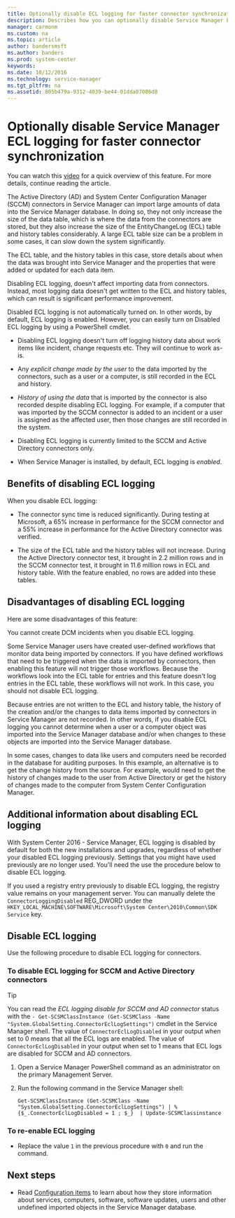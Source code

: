 ```yaml
---
title: Optionally disable ECL logging for faster connector synchronization
description: Describes how you can optionally disable Service Manager ECL logging for faster connector synchronization.
manager: carmonm
ms.custom: na
ms.topic: article
author: bandersmsft
ms.author: banders
ms.prod: system-center
keywords: 
ms.date: 10/12/2016
ms.technology: service-manager
ms.tgt_pltfrm: na
ms.assetid: 805b479a-9312-4039-be44-01dda07086d8
---
```


# Optionally disable Service Manager ECL logging for faster connector synchronization

You can watch this [video](https://channel9.msdn.com/Blogs/hybrid-it-management/Demo-Optionally-Disable-ECL-Logging-for-Faster-Connector-Synchronization-with-Service-Manager?ocid=player) for a quick overview of this feature. For more details, continue reading the article.

The Active Directory (AD) and System Center Configuration Manager (SCCM) connectors in Service Manager can import large amounts of data into the Service Manager database. In doing so, they not only increase the size of the data table, which is where the data from the connectors are stored, but they also increase the size of the EntityChangeLog (ECL) table and history tables considerably. A large ECL table size can be a problem in some cases, it can slow down the system significantly.

The ECL table, and the history tables in this case, store details about when the data was brought into Service Manager and the properties that were added or updated for each data item.

Disabling ECL logging, doesn't affect importing data from connectors. Instead, most logging data doesn't get written to the ECL and history tables, which can result is significant performance improvement.

Disabled ECL logging is not automatically turned on. In other words, by default, ECL logging is enabled. However, you can easily turn on Disabled ECL logging by using a PowerShell cmdlet.

-   Disabling ECL logging doesn't turn off logging history data about work items like incident, change requests etc. They will continue to work as-is.

-   Any *explicit change made by the user* to the data imported by the connectors, such as a user or a computer, is still recorded in the ECL and history.

-   *History of using the data* that is imported by the connector is also recorded despite disabling ECL logging. For example, if a computer that was imported by the SCCM connector is added to an incident or a user is assigned as the affected user, then those changes are still recorded in the system.

-   Disabling ECL logging is currently limited to the SCCM and Active Directory connectors only.

-   When Service Manager is installed, by default, ECL logging is *enabled*.

## Benefits of disabling ECL logging
When you disable ECL logging:

-   The connector sync time is reduced significantly. During testing at Microsoft, a 65% increase in performance for the SCCM connector and a 55% increase in performance for the Active Directory connector was verified.

-   The size of the ECL table and the history tables will not increase. During the Active Directory connector test, it brought in 2.2 million rows and in the SCCM connector test, it brought in 11.6 million rows in ECL and history table. With the feature enabled, no rows are added into these tables.

## Disadvantages of disabling ECL logging
Here are some disadvantages of this feature:

You cannot create DCM incidents when you disable ECL logging.

Some Service Manager users have created user-defined workflows that monitor data being imported by connectors. If you have defined workflows that need to be triggered when the data is imported by connectors, then enabling this feature will not trigger those workflows. Because the workflows look into the ECL table for entries and this feature doesn't log entries in the ECL table, these workflows will not work. In this case, you should not disable ECL logging.

Because entries are not written to the ECL and history table, the history of the creation and/or the changes to data items imported by connectors in Service Manager are not recorded. In other words, if you disable ECL logging you cannot determine when a user or a computer object was imported into the Service Manager database and/or when changes to these objects are imported into the Service Manager database.

In some cases, changes to data like users and computers need be recorded in the database for auditing purposes. In this example, an alternative is to get the change history from the source. For example, would need to get the history of changes made to the user from Active Directory or get the history of changes made to the computer from System Center Configuration Manager.

## Additional information about disabling ECL logging
With System Center 2016 - Service Manager, ECL logging is disabled by default for both the new installations and upgrades, regardless of whether your disabled ECL logging previously. Settings that you might have used previously are no longer used. You'll need the use the procedure below to disable ECL logging.

If you used a registry entry previously to disable ECL logging, the registry value remains on your management server. You can manually delete the `ConnectorLoggingDisabled` REG_DWORD under the `HKEY_LOCAL_MACHINE\SOFTWARE\Microsoft\System Center\2010\Common\SDK Service` key.


## Disable ECL logging
Use the following procedure to disable ECL logging for connectors.

### To disable ECL logging for SCCM and Active Directory connectors

>[!TIP]
You can read the *ECL logging disable for SCCM and AD connector* status with the `- Get-SCSMClassInstance (Get-SCSMClass -Name "System.GlobalSetting.ConnectorEclLogSettings")` cmdlet in the Service Manager shell. The value of `ConnectorEclLogDisabled` in your output when set to 0 means that all the ECL logs are enabled. The value of `ConnectorEclLogDisabled` in your output when set to 1 means that ECL logs are disabled for SCCM and AD connectors.


1. Open a Service Manager PowerShell command as an administrator on the primary Management Server.
2. Run the following command in the Service Manager shell:

    ```
    Get-SCSMClassInstance (Get-SCSMClass -Name "System.GlobalSetting.ConnectorEclLogSettings") | %{$_.ConnectorEclLogDisabled = 1 ; $_}  | Update-SCSMClassinstance
    ```

### To re-enable ECL logging

- Replace the value `1` in the previous procedure with `0` and run the command.  

## Next steps

- Read [Configuration items](config-items.md) to learn about how they store information about services, computers, software, software updates, users and other undefined imported objects in the Service Manager database.
